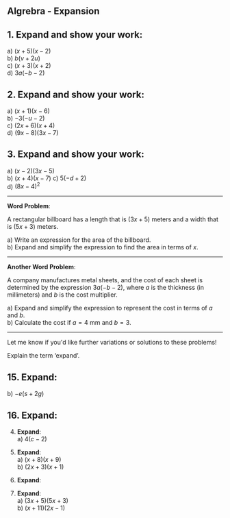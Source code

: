 
## Algrebra - Expansion 

## 1. Expand and show your work:

a) $(x + 5)(x - 2)$  
b) $b(v + 2u)$  
c) $(x + 3)(x + 2)$  
d) $3a(-b - 2)$  


## 2. Expand and show your work:
a) $(x + 1)(x - 6)$  
b) $-3(-u - 2)$  
c) $(2x + 6)(x + 4)$  
d) $(9x - 8)(3x - 7)$  


## 3. Expand and show your work:
a) $(x - 2)(3x - 5)$  
b) $(x + 4)(x - 7)$
c) $5(-d + 2)$  
d) $(8x - 4)^2$  





---

**Word Problem**:

A rectangular billboard has a length that is $(3x + 5)$ meters and a width that is $(5x + 3)$ meters.  

a) Write an expression for the area of the billboard.  
b) Expand and simplify the expression to find the area in terms of $x$.  

---

**Another Word Problem**:

A company manufactures metal sheets, and the cost of each sheet is determined by the expression $3a(-b - 2)$, where $a$ is the thickness (in millimeters) and $b$ is the cost multiplier.  

a) Expand and simplify the expression to represent the cost in terms of $a$ and $b$.  
b) Calculate the cost if $a = 4$ mm and $b = 3$.  

---

Let me know if you'd like further variations or solutions to these problems!


Explain the term ‘expand’.


## 15. Expand:

b) $-e(s + 2g)$  

## 16. Expand:



4. **Expand**:  
   a) $4(c - 2)$  


5. **Expand**:  
   a) $(x + 8)(x + 9)$  
   b) $(2x + 3)(x + 1)$

9. **Expand**:  


10. **Expand**:  
    a) $(3x + 5)(5x + 3)$  
    b) $(x + 11)(2x - 1)$     
